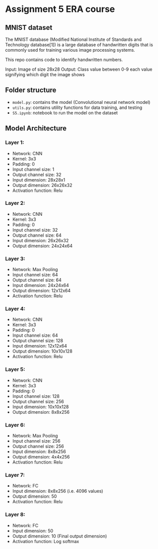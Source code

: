 # Assignment 5 ERA course

## MNIST dataset
The MNIST database (Modified National Institute of Standards and Technology database[1]) is a large database of handwritten digits that is commonly used for training various image processing systems.

This repo contains code to identify handwritten numbers.

Input: Image of size 28x28
Output: Class value between 0-9 each value signifying which digit the image shows

## Folder structure

- `model.py`: contains the model (Convolutional neural network model)
- `utils.py`: contains utility functions for data training, and testing
- `S5.ipynb`: notebook to run the model on the dataset

## Model Architecture

### Layer 1:

- Network: CNN
- Kernel: 3x3
- Padding: 0
- Input channel size: 1
- Output channel size: 32
- Input dimension: 28x28x1
- Output dimension: 26x26x32
- Activation function: Relu

### Layer 2:

- Network: CNN
- Kernel: 3x3
- Padding: 0
- Input channel size: 32
- Output channel size: 64
- Input dimension: 26x26x32
- Output dimension: 24x24x64

### Layer 3:

- Network: Max Pooling
- Input channel size: 64
- Output channel size: 64
- Input dimension: 24x24x64
- Output dimension: 12x12x64
- Activation function: Relu

### Layer 4:

- Network: CNN
- Kernel: 3x3
- Padding: 0
- Input channel size: 64
- Output channel size: 128
- Input dimension: 12x12x64
- Output dimension: 10x10x128
- Activation function: Relu

### Layer 5:

- Network: CNN
- Kernel: 3x3
- Padding: 0
- Input channel size: 128
- Output channel size: 256
- Input dimension: 10x10x128
- Output dimension: 8x8x256

### Layer 6:

- Network: Max Pooling
- Input channel size: 256
- Output channel size: 256
- Input dimension: 8x8x256
- Output dimension: 4x4x256
- Activation function: Relu

### Layer 7:

- Network: FC
- Input dimension: 8x8x256 (i.e. 4096 values)
- Output dimension: 50
- Activation function: Relu

### Layer 8:

- Network: FC
- Input dimension: 50
- Output dimension: 10 (Final output dimension)
- Activation function: Log softmax
